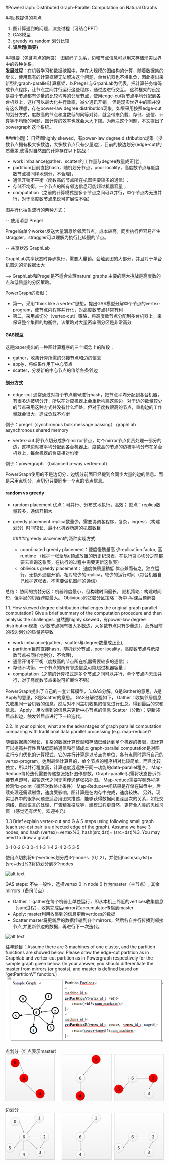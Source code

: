 ﻿#PowerGraph: Distributed Graph-Parallel Computation on Natural Graphs

##助教提供的考点
1. 图计算遇到的问题，演变过程（可结合PPT)
2. GAS模型
3. greedy vs random 划分比较
4. **课后题(重要)**

##概要（包含考点的解答）
图编码了关系，边和节点信息可以用来存储现实世界中的各种关系。     
**发展过程**：在机器学习和数据挖掘中，存在大规模的图结构的计算，随着数据集的增长，使用现有的计算框架无法解决这个问题，单台机器也不堪重负，因此提出来新型的graph-parallel计算框架，以Pregel 与GrpahLab为代表，把计算任务编码成节点程序，让节点之间并行运行这些程序，通过边进行交互。 这种框架的设定是每个节点都有少量的比较均等的邻居节点，使用edge-cut将节点平均分配到各台机器上，这样可以最大化并行效率，减少通讯开销。
但是现实世界中的图并没有这么理想，存在power-law degree distribution现象，如果采用按照edge-cut的划分方式，度数高的节点和度数低的同等对待，就会带来负载、存储、通信、计算等不均衡的问题，图计算的效率也就会大大下降。为解决这个问题，本文提出了powergraph 这个系统。

####问题： 
自然图highly skewed，有power-law degree distribution现象（少数节点拥有极大多数边，大多数节点只有少量边），目前的按边划分(edge-cut)的质量差,使得对自然图的计算存在以下挑战：
*   work imbalance(gather、scatter的工作量与degree数量成正比), 
*   partition(目前直接hash，随机划分节点，poor locality，高度数节点与低度数节点被同样地划分，不合理)，
*   通信开销不平衡（度数高的节点所在机器需要较多的通信）；
*   存储不均衡，一个节点的所有邻边信息可能超过机器容量；
*   computation（之前的计算模式是多个节点之间可以并行，单个节点内无法并行，对于高度数节点来说可扩展性不强）
   
图并行化抽象流行的两种方式：

 -- 使用消息 Pregel

  Pregel向单个worker发送大量消息给邻居节点，成本较高。同步执行但容易产生straggler，straggler可以理解为执行比较慢的节点。

-- 共享状态 GraphLab

  GraphLab共享状态时异步执行，需要大量锁。会触到图的大部分，并且对于单台机器边的元数据太大
  
-->
GraphLab和Pregel是不适合处理natural graphs 
主要的两大挑战是高度数的点和低质量的分区策略。

PowerGraph的贡献：
* 第一，采用"think like a vertex"思想，提出GAS模型分解单个节点的vertex-program，使节点内程序并行化，对高度数节点非常有利
* 第二，采用点切分（vertex-cut）策略，将高度数节点分配到多台机器上，来保证整个集群的均衡性，该策略对大量密率图分区是非常高效

#### GAS模型 
这是paper提出的一种图计算程序的三个概念上的阶段：
*   gather，收集计算所需的邻接节点和边的信息
*   apply，将结果作用于中心节点
*   scatter，分发新的中心节点的值给各条邻边
 

#### 划分方式
*   edge-cut 通常通过对每个节点编号进行hash，把节点平均分配到各台机器，有很多边被切分开，所以在对应机器上会重新构建这些边，对于边的数量较少的节点采用这种方式并没有什么坏处，但对于度数很高的节点，重构边的工作量就会很大，造成负载不均衡

 例子：pregel（synchronous bulk message passing）  graphLab asynchronous shared memory
 
 
*   vertex-cut 将节点切分成多个mirror节点，每个mirror节点负责处理一部分的边，这样边就被平均分配到各台机器上，度数高的节点的边被平均分布在多台机器上，每台机器的负载相对均衡  

 例子：powergraph （balanced p-way vertex-cut)


PowerGraph使用的不是边切分，边切分前面已经提到会同步大量的边的信息。而是采用点切分，点切分只要同步一个点的节点信息。
 
#### random vs greedy
* random placement   优点：可并行、分布式地执行，高效；  缺点：replica数量较多，通信开销大
* greedy placement  replica数量少，需要协调各程序，复杂，ingress（构建划分）时间较长、最小化机器所跨的机器数目

  #####greedy placement的两种实现方式:  
  * coordinated greedy placement：速度慢质量高 少replication factor, 高runtime  （维护一张全局u顶点放置的历史纪录表，在执行贪心切分之前都要去查询这张表，在执行的过程中需要更新这张表）
  * oblivious greedy placement： 速度快质量稍低 优点兼而有之，独立运行，无额外通信开销，相对较少的replica，较少的运行时间（每台机器自己维护这张表，不需要做机器间的通信）
 
总结：
协同的贪婪分区：机器跨度最小，但构建时间最长。
随机策略：构建时间短，但平局的机器跨度最大。
Oblivious的贪婪分区策略：折中 
##课后题解答


1.1. How skewed degree distribution challenges the original graph parallel computation? Give a brief summary of the computation procedure and then analysis the challenges.
自然图highly skewed，有power-law degree distribution现象（少数节点拥有极大多数边，大多数节点只有少量边），此外目前的按边划分的质量差导致
  * work imbalance(gather、scatter与degree数量成正比), 
  * partition(目前直接hash，随机划分节点，poor locality，高度数节点与低度数节点被同样地划分，不合理)，
  * 通信开销不平衡（度数高的节点所在机器需要较多的通信）；
  * 存储不均衡，一个节点的所有邻边信息可能超过机器容量；
  * computation（之前的计算模式是多个节点之间可以并行，单个节点内无法并行，对于高度数节点来说可扩展性不强）
 
PowerGraph提出了自己的一套计算模型，叫GAS分解。G是Gather的意思，A是Apply的意思，S是Scatter的意思。
GAS分解过程如下，
Gather：收集邻居信息 先收集同一台机器的信息，然后对不同主机收集的信息进行汇总。得到最后的求和信息。
Apply：用收集到的信息来更新中心节点的信息
Scatter（分散）：更新邻居点和边，触发邻居点进行下一轮迭代。 

2.2. In your opinion, what are the advantages of graph parallel computation comparing with traditional data parallel processing (e.g. map-reduce)?

随着数据集的增长，复杂的数据计算模型和存储已经达到单个机器的极限，图计算可以提高并行性且降低网络通信和存储成本
graph-parallel computation是对图进行专门优化的计算模式，它的并行计算是以节点为单位，各节点同时运行自己的vertex-program，达到最终计算目的，单个节点的程序相对比较简单，而且比较独立，所以并行程度高，计算速度远远快于同一功能的data-parallel程序。 
Map-Reduce每轮迭代需要传递整张拓扑图作参数，Graph-parallel只需将状态告诉邻接节点即可，每轮迭代之间无需传送整张拓扑图。
Map-reduce需要写额外程序检测fix-point（循环次数终止条件）
Map-Reduce中间结果是存储在磁盘中，后续处理还需读磁盘，速度受影响，图计算是在内存中完成，速度较快。
另外，现实世界中的很多问题更适合用图来描述，能够获得数据间更深层次的关系，如社交网络、自然语言的处理、广告精准投放等，建模过程更自然，更符合人类的思维习惯
（感觉还有优势，欢迎补充）

3.3 Brief explain vertex-cut and G A S steps using following small graph (each src-dst pair is a directed edge of the graph). Assume we have 3 nodes, and hash (vertex)=vertex%3, hash(src,dst)= (src+dst)%3. You may need to draw a graph.

0-1   0-2   0-3 
0-4   1-3   1-4 
2-4   2-5   3-5

使用点切割将6个vertices划分成3个nodes（0,1,2），并使用hash(src,dst)= (src+dst)%3将边划分到3个nodes

![alt text](/img/7-3-1.png "graph1")

GAS steps:
不失一般性，选择vertex 0 in node 0 作为master（主节点）, 其余mirrors（备份节点）.
  * Gather：
	gather在每个机器上单独运行，即从本机上邻近的vertices收集信息（sum过程），收集完成后mirror将accumulator传输到master 
  * Apply:
	master利用收集到的信息更新vertices的数据
  * Scatter
	master将更新后的数据传输到各个mirrors，然后各自并行传播到邻接节点,并更新邻边的数据，再进行下一次迭代。
	 
![alt text](/img/7-3-2.png "result")


往年题目：Assume there are 3 machines of one cluster, and the partition functions are showed below. Please draw the edge-cut partition as in Graphlab and vertex-cut partition as in Powergraph respectively for the sample graph given below. (In your answer, you should differentiate the master from mirrors (or ghosts), and master is defined based on “getPartitionV” function.)
![alt text](/img/7-3-3.jpg "wangnian")

点划分（红点表示master）
![alt text](/img/7-3-4.png "vetex")

边划分
![alt text](/img/7-3-5.png "edge")
